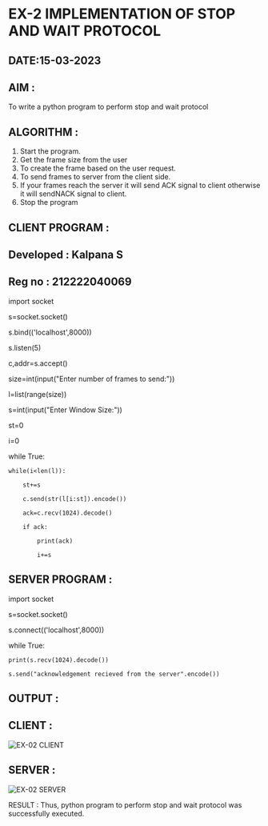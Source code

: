 # EX-2 IMPLEMENTATION OF STOP AND WAIT PROTOCOL

## DATE:15-03-2023

## AIM :
To write a python program to perform stop and wait protocol


## ALGORITHM :
1. Start the program.
2. Get the frame size from the user
3. To create the frame based on the user request.
4. To send frames to server from the client side.
5. If your frames reach the server it will send ACK signal to client otherwise it will sendNACK signal to client.
6. Stop the program


## CLIENT PROGRAM :
## Developed : Kalpana S
## Reg no : 212222040069
import socket

s=socket.socket()

s.bind(('localhost',8000))

s.listen(5)

c,addr=s.accept()

size=int(input("Enter number of frames to send:"))

l=list(range(size))

s=int(input("Enter Window Size:"))

st=0

i=0

while True:

	while(i<len(l)):
	
		st+=s
		
		c.send(str(l[i:st]).encode())
		
		ack=c.recv(1024).decode()
		
		if ack:
		
			print(ack)
			
			i+=s
			
## SERVER PROGRAM :
import socket

s=socket.socket()

s.connect(('localhost',8000))

while True:

	print(s.recv(1024).decode())
	
	s.send("acknowledgement recieved from the server".encode())


## OUTPUT :
## CLIENT :
![EX-02 CLIENT](https://github.com/Kalpanareshma/EX-2/assets/122040453/7a2b6672-98d7-4466-8968-41becc4d4635)
## SERVER :
![EX-02 SERVER](https://github.com/Kalpanareshma/EX-2/assets/122040453/760b4068-a257-4af8-8df4-4cdf3465772e)


RESULT :
Thus, python program to perform stop and wait protocol was successfully executed.




